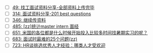 - [ ] [49: 找工面试资料分享-全部资料上传完毕](http://instant.1point3acres.com/thread/49)
- [ ] [314: 面试资料分享-201 best questions](http://instant.1point3acres.com/thread/314)
- [ ] [346: 继续传资料](http://instant.1point3acres.com/thread/346)
- [ ] [485: [zz]统计master intern 面经](http://instant.1point3acres.com/thread/485)
- [ ] [651: 米国的各位都是什么时候开始投入比较多时间找暑期实习的呢？](http://instant.1point3acres.com/thread/651)
- [ ] [683: 面试时最难的25个问题(zz)](http://instant.1point3acres.com/thread/683)
- [ ] [723: HR谈挑选优秀人才经验：哪类人才受欢迎](http://instant.1point3acres.com/thread/723)
